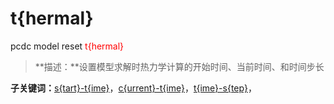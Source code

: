 # t{hermal}
pcdc model reset <span style='color: red;'>t{hermal}</span>
> **描述：**设置模型求解时热力学计算的开始时间、当前时间、和时间步长

**子关键词：**[s{tart}-t{ime}](model/reset/t{hermal}/s{tart}-t{ime}/)，[c{urrent}-t{ime}](model/reset/t{hermal}/c{urrent}-t{ime}/)，[t{ime}-s{tep}](model/reset/t{hermal}/t{ime}-s{tep}/)，
